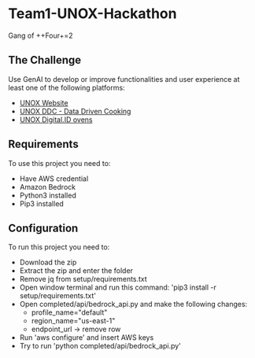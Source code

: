# Team1-UNOX-Hackathon

Gang of ++Four+=2

## The Challenge

Use GenAI to develop or improve functionalities and user experience at least one of the following platforms:

- [UNOX Website](https://www.unox.com/it_it/)
- [UNOX DDC - Data Driven Cooking](https://demo.datadrivencooking.com/)
- [UNOX Digital.ID ovens](https://www.unox.com/it_it/app-e-sistema-operativo/app/digitalid/)

## Requirements

To use this project you need to:

- Have AWS credential
- Amazon Bedrock
- Python3 installed
- Pip3 installed

## Configuration

To run this project you need to:

- Download the zip
- Extract the zip and enter the folder
- Remove jq from setup/requirements.txt
- Open window terminal and run this command:
  'pip3 install -r setup/requirements.txt'
- Open completed/api/bedrock_api.py and make the following changes:
  - profile_name="default"
  - region_name="us-east-1"
  - endpoint_url → remove row
- Run 'aws configure' and insert AWS keys
- Try to run 
    'python completed/api/bedrock_api.py'
